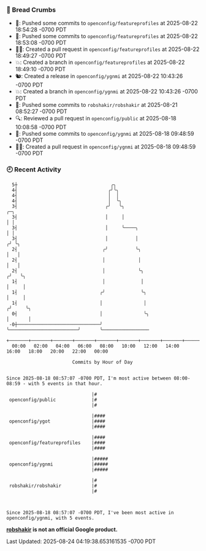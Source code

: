 ### 🍞 Bread Crumbs

 * 🚢: Pushed some commits to `openconfig/featureprofiles` at 2025-08-22 18:54:28 -0700 PDT
 * 🚢: Pushed some commits to `openconfig/featureprofiles` at 2025-08-22 18:53:08 -0700 PDT
 * ✍🏼: Created a pull request in `openconfig/featureprofiles` at 2025-08-22 18:49:27 -0700 PDT
 * 💥: Created a branch in `openconfig/featureprofiles` at 2025-08-22 18:49:10 -0700 PDT
 * 🐿: Created a release in `openconfig/ygnmi` at 2025-08-22 10:43:26 -0700 PDT
 * 💥: Created a branch in `openconfig/ygnmi` at 2025-08-22 10:43:26 -0700 PDT
 * 🚢: Pushed some commits to `robshakir/robshakir` at 2025-08-21 08:52:27 -0700 PDT
 * 🔍: Reviewed a pull request in  `openconfig/public` at 2025-08-18 10:08:58 -0700 PDT
 * 🚢: Pushed some commits to `openconfig/ygnmi` at 2025-08-18 09:48:59 -0700 PDT
 * ✍🏼: Created a pull request in `openconfig/ygnmi` at 2025-08-18 09:48:59 -0700 PDT

### 🕘 Recent Activity
```
  5┼                                  ╭╮
  4┤                                 ╭╯╰╮
  4┤                                 │  │
  4┤                                 │  ╰╮
  3┤                                ╭╯   ╰╮                                     ╭─╮
  3┤                                │     │                                     │ │
  3┤                                │     ╰────╮                                │ │
  3┤                                │          │                               ╭╯ ╰╮
  2┤                               ╭╯          ╰╮                              │   │
  2┤                               │            │                              │   │
  2┤                               │            ╰╮                            ╭╯   ╰╮
  1┤                               │             │                            │     │
  1┤                              ╭╯             ╰╮                           │     │
  1┤                              │               │                          ╭╯     ╰╮
  0┤                              │               ╰╮                         │       │
 -0┼──────────────────────────────╯                ╰─────────────────────────╯       ╰─────────────────
    +───────+───────+───────+───────+───────+───────+───────+───────+───────+───────+───────+───────+────
  00:00   02:00   04:00   06:00   08:00   10:00   12:00   14:00   16:00   18:00   20:00   22:00   00:00   

						Commits by Hour of Day


Since 2025-08-18 08:57:07 -0700 PDT, I'm most active between 08:00-08:59 - with 5 events in that hour.

```



```
                               |#
 openconfig/public             |#
                               |#

                               |####
 openconfig/ygot               |####
                               |####

                               |####
 openconfig/featureprofiles    |####
                               |####

                               |#####
 openconfig/ygnmi              |#####
                               |#####

                               |#
 robshakir/robshakir           |#
                               |#



Since 2025-08-18 08:57:07 -0700 PDT, I've been most active in openconfig/ygnmi, with 5 events.

```
**[robshakir](mailto:robjs@google.com) is not an official Google product.**  


Last Updated: 2025-08-24 04:19:38.653161535 -0700 PDT
